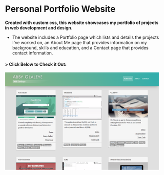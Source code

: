 # Personal Portfolio Website

__Created with custom css, this website showcases my portfolio of projects in web development and design.__ 

* The website includes a Portfolio page which lists and details the projects I've worked on, an About Me page that provides information on my background, skills and education, and a Contact page that provides contact information.

#### > __Click Below to Check it Out:__
[![Portfolio](img/portfolio1.png)](http://abbyolaleye.com/)
